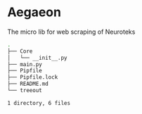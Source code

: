 # Aegaeon

The micro lib for web scraping of Neuroteks


```bash
.
├── Core
│   └── __init__.py
├── main.py
├── Pipfile
├── Pipfile.lock
├── README.md
└── treeout

1 directory, 6 files
```
